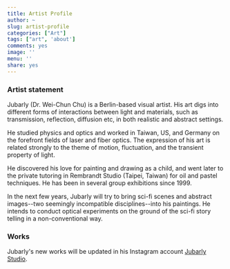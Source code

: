 ```yaml
---
title: Artist Profile
author: ~
slug: artist-profile
categories: ["Art"]
tags: ["art", 'about']
comments: yes
image: ''
menu: ''
share: yes
---
```


### Artist statement

Jubarly (Dr. Wei-Chun Chu) is a Berlin-based visual artist. His art digs into different forms of interactions between light and materials, such as transmission, reflection, diffusion etc, in both realistic and abstract settings.

He studied physics and optics and worked in Taiwan, US, and Germany on the forefront fields of laser and fiber optics. The expression of his art is related strongly to the theme of motion, fluctuation, and the transient property of light.

He discovered his love for painting and drawing as a child, and went later to the private tutoring in Rembrandt Studio (Taipei, Taiwan) for oil and pastel techniques. He has been in several group exhibitions since 1999.

In the next few years, Jubarly will try to bring sci-fi scenes and abstract images--two seemingly incompatible disciplines--into his paintings. He intends to conduct optical experiments on the ground of the sci-fi story telling in a non-conventional way.

### Works

Jubarly's new works will be updated in his Instagram account [Jubarly Studio](https://www.instagram.com/jubarlystudio).
